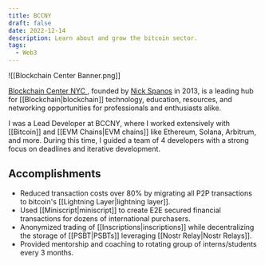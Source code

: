 ```yaml
---
title: BCCNY
draft: false
date: 2022-12-14
description: Learn about and grow the bitcoin sector.
tags:
  - Web3
---
```

![[Blockchain Center Banner.png]]
   
<a href="https://bitcoincenternyc.com" target="_blank">Blockchain Center NYC </a>, founded by <a href="https://www.linkedin.com/in/nick-spanos/" target="_blank">Nick Spanos</a> in 2013, is a leading hub for [[Blockchain|blockchain]] technology, education, resources, and networking opportunities for professionals and enthusiasts alike.

I was a Lead Developer at BCCNY, where I worked extensively with [[Bitcoin]] and [[EVM Chains|EVM chains]] like Ethereum, Solana, Arbitrum, and more. During this time, I guided a team of 4 developers with a strong focus on deadlines and iterative development.

## Accomplishments
- Reduced transaction costs over 80% by migrating all P2P transactions to bitcoin's [[Lightning Layer|lightning layer]].
- Used [[Miniscript|miniscript]] to create E2E secured financial transactions for dozens of international purchasers.
- Anonymized trading of [[Inscriptions|inscriptions]] while decentralizing the storage of [[PSBT|PSBTs]] leveraging [[Nostr Relay|Nostr Relays]].
- Provided mentorship and coaching to rotating group of interns/students every 3 months.